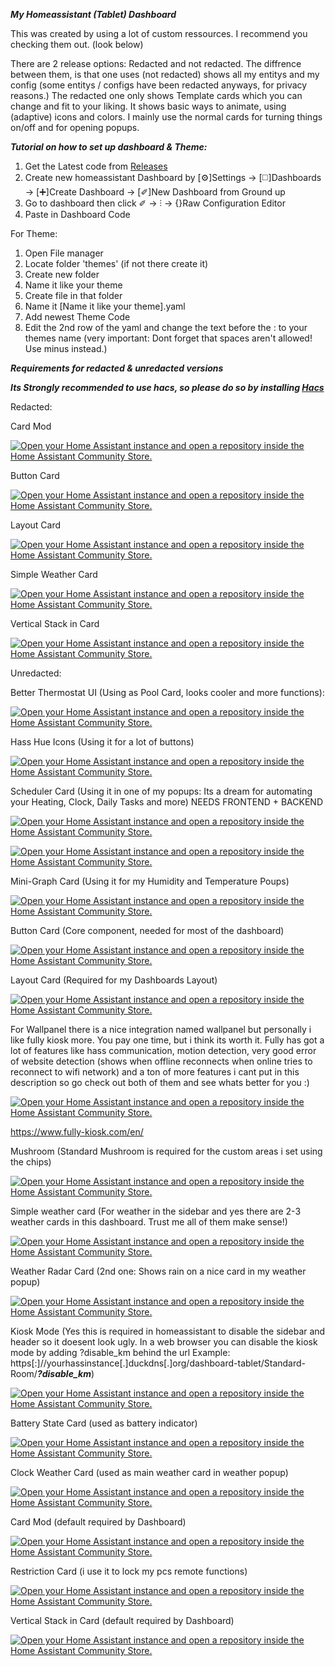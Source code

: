 ***My Homeassistant (Tablet) Dashboard***

This was created by using a lot of custom ressources. I recommend you checking them out. (look below)

There are 2 release options: Redacted and not redacted.
The diffrence between them, is that one uses (not redacted) shows all my entitys and my config (some entitys / configs have been redacted anyways, for privacy reasons.)
The redacted one only shows Template cards which you can change and fit to your liking. It shows basic ways to animate, using (adaptive) icons and colors.
I mainly use the normal cards for turning things on/off and for opening popups.

***Tutorial on how to set up dashboard & Theme:***
1. Get the Latest code from [Releases](https://github.com/ItsCharged/Itsememario/releases/)
2. Create new homeassistant Dashboard by [⚙️]Settings -> [◻️]Dashboards -> [➕]Create Dashboard -> [✐]New Dashboard from Ground up
3. Go to dashboard then click ✐ -> ⫶ -> {}Raw Configuration Editor
4. Paste in Dashboard Code

 For Theme:

 1. Open File manager
 2. Locate folder 'themes' (if not there create it)
 3. Create new folder
 4. Name it like your theme
 5. Create file in that folder
 6. Name it [Name it like your theme].yaml
 7. Add newest Theme Code
 8. Edit the 2nd row of the yaml and change the text before the : to your themes name (very important: Dont forget that spaces aren't allowed! Use minus instead.)

***Requirements for redacted & unredacted versions***

___Its Strongly recommended to use hacs, so please do so by installing  [Hacs](https://hacs.xyz/docs/setup/download)___

Redacted:

Card Mod

[![Open your Home Assistant instance and open a repository inside the Home Assistant Community Store.](https://my.home-assistant.io/badges/hacs_repository.svg)](https://my.home-assistant.io/redirect/hacs_repository/?owner=thomasloven&repository=lovelace-card-mod&category=plugin)

Button Card

[![Open your Home Assistant instance and open a repository inside the Home Assistant Community Store.](https://my.home-assistant.io/badges/hacs_repository.svg)](https://my.home-assistant.io/redirect/hacs_repository/?owner=custom-cards&repository=button-card&category=plugin)

Layout Card

[![Open your Home Assistant instance and open a repository inside the Home Assistant Community Store.](https://my.home-assistant.io/badges/hacs_repository.svg)](https://my.home-assistant.io/redirect/hacs_repository/?owner=thomasloven&repository=lovelace-layout-card&category=plugin)

Simple Weather Card

[![Open your Home Assistant instance and open a repository inside the Home Assistant Community Store.](https://my.home-assistant.io/badges/hacs_repository.svg)](https://my.home-assistant.io/redirect/hacs_repository/?owner=kalkih&repository=simple-weather-card&category=plugin)

Vertical Stack in Card

[![Open your Home Assistant instance and open a repository inside the Home Assistant Community Store.](https://my.home-assistant.io/badges/hacs_repository.svg)](https://my.home-assistant.io/redirect/hacs_repository/?owner=ofekashery&repository=vertical-stack-in-card&category=plugin)


Unredacted:

Better Thermostat UI (Using as Pool Card, looks cooler and more functions):

[![Open your Home Assistant instance and open a repository inside the Home Assistant Community Store.](https://my.home-assistant.io/badges/hacs_repository.svg)](https://my.home-assistant.io/redirect/hacs_repository/?owner=KartoffelToby&repository=better-thermostat-ui-card&category=plugin)

Hass Hue Icons (Using it for a lot of buttons)

[![Open your Home Assistant instance and open a repository inside the Home Assistant Community Store.](https://my.home-assistant.io/badges/hacs_repository.svg)](https://my.home-assistant.io/redirect/hacs_repository/?owner=arallsopp&repository=hass-hue-icons&category=plugin)

Scheduler Card (Using it in one of my popups: Its a dream for automating your Heating, Clock, Daily Tasks and more) NEEDS FRONTEND + BACKEND

[![Open your Home Assistant instance and open a repository inside the Home Assistant Community Store.](https://my.home-assistant.io/badges/hacs_repository.svg)](https://my.home-assistant.io/redirect/hacs_repository/?owner=nielsfaber&repository=scheduler-card&category=plugin)

[![Open your Home Assistant instance and open a repository inside the Home Assistant Community Store.](https://my.home-assistant.io/badges/hacs_repository.svg)](https://my.home-assistant.io/redirect/hacs_repository/?owner=nielsfaber&repository=scheduler-component&category=integration)

Mini-Graph Card (Using it for my Humidity and Temperature Poups)

[![Open your Home Assistant instance and open a repository inside the Home Assistant Community Store.](https://my.home-assistant.io/badges/hacs_repository.svg)](https://my.home-assistant.io/redirect/hacs_repository/?owner=kalkih&repository=mini-graph-card&category=plugin)

Button Card (Core component, needed for most of the dashboard)

[![Open your Home Assistant instance and open a repository inside the Home Assistant Community Store.](https://my.home-assistant.io/badges/hacs_repository.svg)](https://my.home-assistant.io/redirect/hacs_repository/?owner=custom-cards&repository=button-card&category=plugin)

Layout Card (Required for my Dashboards Layout)

[![Open your Home Assistant instance and open a repository inside the Home Assistant Community Store.](https://my.home-assistant.io/badges/hacs_repository.svg)](https://my.home-assistant.io/redirect/hacs_repository/?owner=thomasloven&repository=lovelace-layout-card&category=plugin)

For Wallpanel there is a nice integration named wallpanel but personally i like fully kiosk more. You pay one time, but i think its worth it. Fully has got a lot of features like hass communication, motion detection, very good error of website detection (shows when offline reconnects when online tries to reconnect to wifi network) and a ton of more features i cant put in this description so go check out both of them and see whats better for you :)

[![Open your Home Assistant instance and open a repository inside the Home Assistant Community Store.](https://my.home-assistant.io/badges/hacs_repository.svg)](https://my.home-assistant.io/redirect/hacs_repository/?owner=j-a-n&repository=lovelace-wallpanel&category=plugin)

https://www.fully-kiosk.com/en/

 Mushroom (Standard Mushroom is required for the custom areas i set using the chips)

[![Open your Home Assistant instance and open a repository inside the Home Assistant Community Store.](https://my.home-assistant.io/badges/hacs_repository.svg)](https://my.home-assistant.io/redirect/hacs_repository/?owner=piitaya&repository=lovelace-mushroom&category=plugin)

Simple weather card (For weather in the sidebar and yes there are 2-3 weather cards in this dashboard. Trust me all of them make sense!)

[![Open your Home Assistant instance and open a repository inside the Home Assistant Community Store.](https://my.home-assistant.io/badges/hacs_repository.svg)](https://my.home-assistant.io/redirect/hacs_repository/?owner=kalkih&repository=simple-weather-card&category=plugin)

Weather Radar Card (2nd one: Shows rain on a nice card in my weather popup)

[![Open your Home Assistant instance and open a repository inside the Home Assistant Community Store.](https://my.home-assistant.io/badges/hacs_repository.svg)](https://my.home-assistant.io/redirect/hacs_repository/?owner=Makin-Things&repository=weather-radar-card&category=plugin)

Kiosk Mode (Yes this is required in homeassistant to disable the sidebar and header so it  doesent look ugly. In a web browser you can disable the kiosk mode by adding ?disable_km behind the url Example: https[:]//yourhassinstance[.]duckdns[.]org/dashboard-tablet/Standard-Room/***?disable_km***)

[![Open your Home Assistant instance and open a repository inside the Home Assistant Community Store.](https://my.home-assistant.io/badges/hacs_repository.svg)](https://my.home-assistant.io/redirect/hacs_repository/?owner=NemesisRE&repository=kiosk-mode&category=plugin)

Battery State Card (used as battery indicator)

[![Open your Home Assistant instance and open a repository inside the Home Assistant Community Store.](https://my.home-assistant.io/badges/hacs_repository.svg)](https://my.home-assistant.io/redirect/hacs_repository/?owner=maxwroc&repository=battery-state-card&category=plugin)

Clock Weather Card (used as main weather card in weather popup)

[![Open your Home Assistant instance and open a repository inside the Home Assistant Community Store.](https://my.home-assistant.io/badges/hacs_repository.svg)](https://my.home-assistant.io/redirect/hacs_repository/?owner=pkissling&repository=clock-weather-card&category=plugin)

Card Mod (default required by Dashboard)

[![Open your Home Assistant instance and open a repository inside the Home Assistant Community Store.](https://my.home-assistant.io/badges/hacs_repository.svg)](https://my.home-assistant.io/redirect/hacs_repository/?owner=thomasloven&repository=lovelace-card-mod&category=plugin)

Restriction Card (i use it to lock my pcs remote functions)

[![Open your Home Assistant instance and open a repository inside the Home Assistant Community Store.](https://my.home-assistant.io/badges/hacs_repository.svg)](https://my.home-assistant.io/redirect/hacs_repository/?owner=iantrich&repository=restriction-card&category=plugin)

Vertical Stack in Card (default required by Dashboard)

[![Open your Home Assistant instance and open a repository inside the Home Assistant Community Store.](https://my.home-assistant.io/badges/hacs_repository.svg)](https://my.home-assistant.io/redirect/hacs_repository/?owner=ofekashery&repository=vertical-stack-in-card&category=plugin)